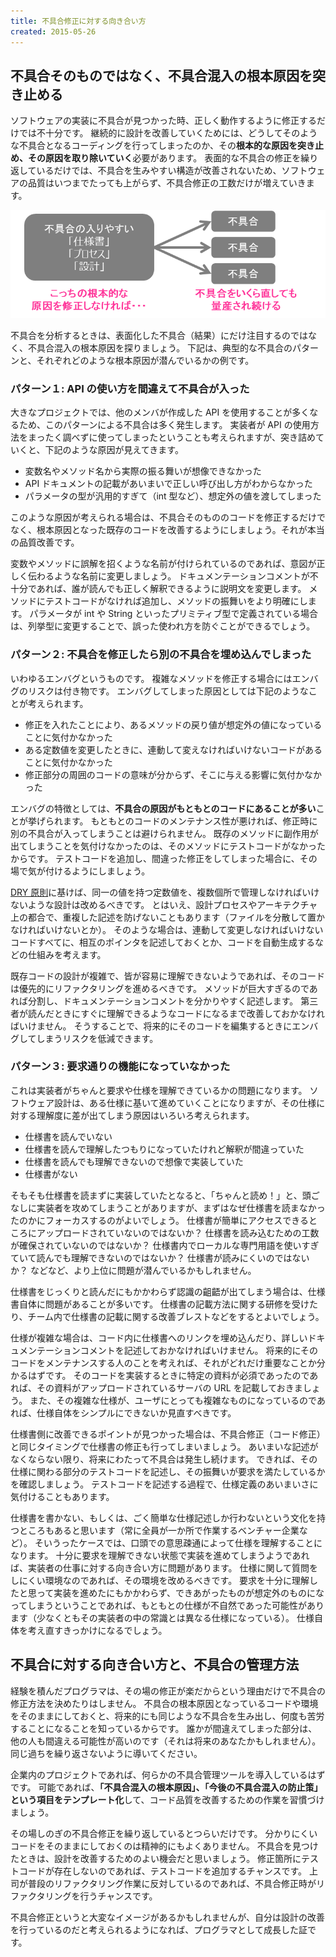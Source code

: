 ```yaml
---
title: 不具合修正に対する向き合い方
created: 2015-05-26
---
```


不具合そのものではなく、不具合混入の根本原因を突き止める
----

ソフトウェアの実装に不具合が見つかった時、正しく動作するように修正するだけでは不十分です。
継続的に設計を改善していくためには、どうしてそのような不具合となるコーディングを行ってしまったのか、その**根本的な原因を突き止め、その原因を取り除いていく**必要があります。
表面的な不具合の修正を繰り返しているだけでは、不具合を生みやすい構造が改善されないため、ソフトウェアの品質はいつまでたっても上がらず、不具合修正の工数だけが増えていきます。

![attitude-to-defect.png](./attitude-to-defect.png)

不具合を分析するときは、表面化した不具合（結果）にだけ注目するのではなく、不具合混入の根本原因を探りましょう。
下記は、典型的な不具合のパターンと、それぞれどのような根本原因が潜んでいるかの例です。


### パターン１: API の使い方を間違えて不具合が入った

大きなプロジェクトでは、他のメンバが作成した API を使用することが多くなるため、このパターンによる不具合は多く発生します。
実装者が API の使用方法をまったく調べずに使ってしまったということも考えられますが、突き詰めていくと、下記のような原因が見えてきます。

* 変数名やメソッド名から実際の振る舞いが想像できなかった
* API ドキュメントの記載があいまいで正しい呼び出し方がわからなかった
* パラメータの型が汎用的すぎて（int 型など）、想定外の値を渡してしまった

このような原因が考えられる場合は、不具合そのもののコードを修正するだけでなく、根本原因となった既存のコードを改善するようにしましょう。それが本当の品質改善です。

変数やメソッドに誤解を招くような名前が付けられているのであれば、意図が正しく伝わるような名前に変更しましょう。
ドキュメンテーションコメントが不十分であれば、誰が読んでも正しく解釈できるように説明文を変更します。
メソッドにテストコードがなければ追加し、メソッドの振舞いをより明確にします。
パラメータが int や String といったプリミティブ型で定義されている場合は、列挙型に変更することで、誤った使われ方を防ぐことができるでしょう。


### パターン２: 不具合を修正したら別の不具合を埋め込んでしまった

いわゆるエンバグというものです。
複雑なメソッドを修正する場合にはエンバグのリスクは付き物です。
エンバグしてしまった原因としては下記のようなことが考えられます。

* 修正を入れたことにより、あるメソッドの戻り値が想定外の値になっていることに気付かなかった
* ある定数値を変更したときに、連動して変えなければいけないコードがあることに気付かなかった
* 修正部分の周囲のコードの意味が分からず、そこに与える影響に気付かなかった

エンバグの特徴としては、**不具合の原因がもともとのコードにあることが多い**ことが挙げられます。
もともとのコードのメンテナンス性が悪ければ、修正時に別の不具合が入ってしまうことは避けられません。
既存のメソッドに副作用が出てしまうことを気付けなかったのは、そのメソッドにテストコードがなかったからです。
テストコードを追加し、間違った修正をしてしまった場合に、その場で気が付けるようにしましょう。

[DRY 原則](https://ja.wikipedia.org/wiki/Don%27t_repeat_yourself)に基けば、同一の値を持つ定数値を、複数個所で管理しなければいけないような設計は改めるべきです。
とはいえ、設計プロセスやアーキテクチャ上の都合で、重複した記述を防げないこともあります（ファイルを分散して置かなければいけないとか）。
そのような場合は、連動して変更しなければいけないコードすべてに、相互のポインタを記述しておくとか、コードを自動生成するなどの仕組みを考えます。

既存コードの設計が複雑で、皆が容易に理解できないようであれば、そのコードは優先的にリファクタリングを進めるべきです。
メソッドが巨大すぎるのであれば分割し、ドキュメンテーションコメントを分かりやすく記述します。
第三者が読んだときにすぐに理解できるようなコードになるまで改善しておかなければいけません。
そうすることで、将来的にそのコードを編集するときにエンバグしてしまうリスクを低減できます。

### パターン３: 要求通りの機能になっていなかった

これは実装者がちゃんと要求や仕様を理解できているかの問題になります。
ソフトウェア設計は、ある仕様に基いて進めていくことになりますが、その仕様に対する理解度に差が出てしまう原因はいろいろ考えられます。

* 仕様書を読んでいない
* 仕様書を読んで理解したつもりになっていたけれど解釈が間違っていた
* 仕様書を読んでも理解できないので想像で実装していた
* 仕様書がない

そもそも仕様書を読まずに実装していたとなると、「ちゃんと読め！」と、頭ごなしに実装者を攻めてしまうことがありますが、まずはなぜ仕様書を読まなかったのかにフォーカスするのがよいでしょう。
仕様書が簡単にアクセスできるところにアップロードされていないのではないか？
仕様書を読み込むための工数が確保されていないのではないか？
仕様書内でローカルな専門用語を使いすぎていて読んでも理解できないのではないか？
仕様書が読みにくいのではないか？
などなど、より上位に問題が潜んでいるかもしれません。

仕様書をじっくりと読んだにもかかわらず認識の齟齬が出てしまう場合は、仕様書自体に問題があることが多いです。
仕様書の記載方法に関する研修を受けたり、チーム内で仕様書の記載に関する改善ブレストなどをするとよいでしょう。

仕様が複雑な場合は、コード内に仕様書へのリンクを埋め込んだり、詳しいドキュメンテーションコメントを記述しておかなければいけません。
将来的にそのコードをメンテナンスする人のことを考えれば、それがどれだけ重要なことか分かるはずです。
そのコードを実装するときに特定の資料が必須であったのであれば、その資料がアップロードされているサーバの URL を記載しておきましょう。
また、その複雑な仕様が、ユーザにとっても複雑なものになっているのであれば、仕様自体をシンプルにできないか見直すべきです。

仕様書側に改善できるポイントが見つかった場合は、不具合修正（コード修正）と同じタイミングで仕様書の修正も行ってしまいましょう。
あいまいな記述がなくならない限り、将来にわたって不具合は発生し続けます。
できれば、その仕様に関わる部分のテストコードを記述し、その振舞いが要求を満たしているかを確認しましょう。
テストコードを記述する過程で、仕様定義のあいまいさに気付けることもあります。

仕様書を書かない、もしくは、ごく簡単な仕様記述しか行わないという文化を持つところもあると思います（常に全員が一か所で作業するベンチャー企業など）。
そいうったケースでは、口頭での意思疎通によって仕様を理解することになります。
十分に要求を理解できない状態で実装を進めてしまうようであれば、実装者の仕事に対する向き合い方に問題があります。
仕様に関して質問をしにくい環境なのであれば、その環境を改めるべきです。
要求を十分に理解したと思って実装を進めたにもかかわらず、できあがったものが想定外のものになってしまうということであれば、もともとの仕様が不自然であった可能性があります（少なくともその実装者の中の常識とは異なる仕様になっている）。
仕様自体を考え直すきっかけになるでしょう。


不具合に対する向き合い方と、不具合の管理方法
----

経験を積んだプログラマは、その場の修正が楽だからという理由だけで不具合の修正方法を決めたりはしません。
不具合の根本原因となっているコードや環境をそのままにしておくと、将来的にも同じような不具合を生み出し、何度も苦労することになることを知っているからです。
誰かが間違えてしまった部分は、他の人も間違える可能性が高いのです（それは将来のあなたかもしれません）。
同じ過ちを繰り返さないように導いてください。

企業内のプロジェクトであれば、何らかの不具合管理ツールを導入しているはずです。
可能であれば、**「不具合混入の根本原因」、「今後の不具合混入の防止策」という項目をテンプレート化**して、コード品質を改善するための作業を習慣づけましょう。

その場しのぎの不具合修正を繰り返しているとつらいだけです。
分かりにくいコードをそのままにしておくのは精神的にもよくありません。
不具合を見つけたときは、設計を改善するためのよい機会だと思いましょう。
修正箇所にテストコードが存在しないのであれば、テストコードを追加するチャンスです。
上司が普段のリファクタリング作業に反対しているのであれば、不具合修正時がリファクタリングを行うチャンスです。

不具合修正というと大変なイメージがあるかもしれませんが、自分は設計の改善を行っているのだと考えられるようになれば、プログラマとして成長した証です。

